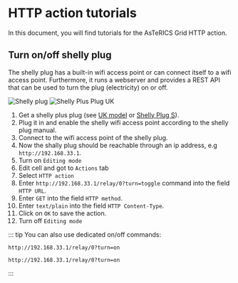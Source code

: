 # HTTP action tutorials

In this document, you will find tutorials for the AsTeRICS Grid HTTP action.

## Turn on/off shelly plug

The shelly plug has a built-in wifi access point or can connect itself to a wifi access point. Furthermore, it runs a webserver and provides a REST API that can be used to turn the plug (electricity) on or off.

![Shelly plug](https://fr.alternate.be/p/1200x630/3/8/Shelly_Plug_S_smart_wifi__Prise_de_courant@@1826083_2.jpg)
![Shelly Plus Plug UK](https://www.shelly.com/_Resources/Persistent/8/2/b/e/82beea31e4b257307de29a5671e3738113348abb/Shelly_Plus_PlugUK_x1-625x625.png)

1. Get a shelly plus plug (see [UK model](https://www.shelly.com/en-de/products/product-overview/shelly-plus-plug-uk) or [Shelly Plug S](https://www.amazon.de/s?k=shelly+s+plug&adgrpid=71094184076&hvadid=352674859116&hvdev=c&hvlocphy=1000739&hvnetw=g&hvqmt=e&hvrand=3009423075800256500&hvtargid=kwd-910071249511&hydadcr=1608_1721139&tag=googhydr08-21&ref=pd_sl_2xiktl7icw_e)).
2. Plug it in and enable the shelly wifi access point according to the shelly plug manual.
3. Connect to the wifi access point of the shelly plug. 
4. Now the shally plug should be reachable through an ip address, e.g ```http://192.168.33.1```.
5. Turn on ```Editing mode```
6. Edit cell and got to ```Actions``` tab
7. Select ```HTTP action```
8. Enter ```http://192.168.33.1/relay/0?turn=toggle``` command into the field ```HTTP URL```.
9. Enter ```GET``` into the field ```HTTP method```.
10. Enter ```text/plain``` into the field ```HTTP Content-Type```.
9. Click on ```OK``` to save the action.
10. Turn off ```Editing mode```
 
::: tip
You can also use dedicated on/off commands:
```
http://192.168.33.1/relay/0?turn=on
```
```
http://192.168.33.1/relay/0?turn=on
```
:::
